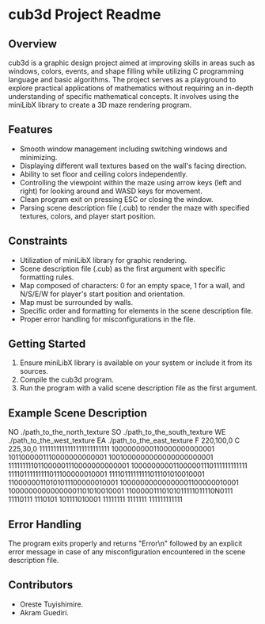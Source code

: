 # cub3d Project Readme

## Overview
cub3d is a graphic design project aimed at improving skills in areas such as windows, colors, events, and shape filling while utilizing C programming language and basic algorithms. The project serves as a playground to explore practical applications of mathematics without requiring an in-depth understanding of specific mathematical concepts. It involves using the miniLibX library to create a 3D maze rendering program.

## Features
- Smooth window management including switching windows and minimizing.
- Displaying different wall textures based on the wall's facing direction.
- Ability to set floor and ceiling colors independently.
- Controlling the viewpoint within the maze using arrow keys (left and right) for looking around and WASD keys for movement.
- Clean program exit on pressing ESC or closing the window.
- Parsing scene description file (.cub) to render the maze with specified textures, colors, and player start position.

## Constraints
- Utilization of miniLibX library for graphic rendering.
- Scene description file (.cub) as the first argument with specific formatting rules.
- Map composed of characters: 0 for an empty space, 1 for a wall, and N/S/E/W for player's start position and orientation.
- Map must be surrounded by walls.
- Specific order and formatting for elements in the scene description file.
- Proper error handling for misconfigurations in the file.

## Getting Started
1. Ensure miniLibX library is available on your system or include it from its sources.
2. Compile the cub3d program.
3. Run the program with a valid scene description file as the first argument.

## Example Scene Description

NO ./path_to_the_north_texture
SO ./path_to_the_south_texture
WE ./path_to_the_west_texture
EA ./path_to_the_east_texture
F 220,100,0
C 225,30,0
1111111111111111111111111
1000000000110000000000001
1011000001110000000000001
1001000000000000000000001
111111111011000001110000000000001
100000000011000001110111111111111
11110111111111011100000010001
11110111111111011101010010001
11000000110101011100000010001
10000000000000001100000010001
10000000000000001101010010001
11000001110101011111011110N0111
11110111 1110101 101111010001
11111111 1111111 111111111111

## Error Handling
The program exits properly and returns "Error\n" followed by an explicit error message in case of any misconfiguration encountered in the scene description file.

## Contributors
- Oreste Tuyishimire.
- Akram Guediri.
